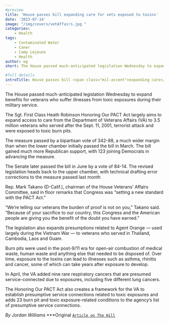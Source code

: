 ```yaml
---
#preview
title: 'House passes bill expanding care for vets exposed to toxins'
date: '2023-07-14'
image: "/img/covers/vetAffairs.jpg "
categories:
    - Health
tags:
    - Contaminated Water
    - Caner
    - Camp Lejeune
    - Health
author: wg
short: The House passed much-anticipated legislation Wednesday to expand benefits for veterans who suffer illnesses from toxic exposures during their military service.

#full details
introTitle: House passes bill <span class="mil-accent">expanding care</span> for vets exposed to toxins.
---
```

The House passed much-anticipated legislation Wednesday to expand benefits for veterans who suffer illnesses from toxic exposures during their military service.

The Sgt. First Class Heath Robinson Honoring Our PACT Act largely aims to expand access to care from the Department of Veterans Affairs (VA) to 3.5 million veterans who served after the Sept. 11, 2001, terrorist attack and were exposed to toxic burn pits.

The measure passed by a bipartisan vote of 342-88, a much wider margin than when the lower chamber initially passed the bill in March. The bill gained much more Republican support, with 123 joining Democrats in advancing the measure.

The Senate later passed the bill in June by a vote of 84-14. The revised legislation heads back to the upper chamber, with technical drafting error corrections to the measure passed last month

Rep. Mark Takano (D-Calif.), chairman of the House Veterans’ Affairs Committee, said in floor remarks that Congress was “setting a new standard with the PACT Act.”

“We’re telling our veterans the burden of proof is not on you,” Takano said. “Because of your sacrifice to our country, this Congress and the American people are giving you the benefit of the doubt you have earned.”

The legislation also expands presumptions related to Agent Orange — used largely during the Vietnam War — to veterans who served in Thailand, Cambodia, Laos and Guam.

Burn pits were used in the post-9/11 era for open-air combustion of medical waste, human waste and anything else that needed to be disposed of. Over time, exposure to the toxins can lead to illnesses such as asthma, rhinitis and cancer, some of which can take years after exposure to develop.

In April, the VA added nine rare respiratory cancers that are presumed service-connected due to exposures, including five different lung cancers.  

The Honoring Our PACT Act also creates a framework for the VA to establish presumptive service connections related to toxic exposures and adds 23 burn pit and toxic exposure-related conditions to the agency’s list of presumptive service connections.

*By Jordan Williams*
***Original [`Article on The Hill`](https://thehill.com/policy/defense/3558470-house-passes-bill-expanding-care-for-vets-exposed-to-toxins/) 